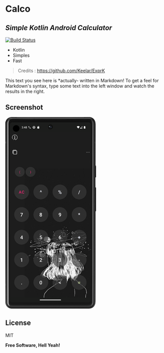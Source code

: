 # Calco
## _Simple Kotlin Android Calculator_

[![Build Status](https://travis-ci.org/joemccann/dillinger.svg?branch=master)](https://travis-ci.org/joemccann/dillinger)

- Kotlin
- Simples
- Fast

> Credits : https://github.com/Keelar/ExprK

This text you see here is *actually- written in Markdown! To get a feel
for Markdown's syntax, type some text into the left window and
watch the results in the right.

## Screenshot

<img src="https://github.com/87nehal/Calco/blob/main/ss.png?raw=true" height="600px">

## License

MIT

**Free Software, Hell Yeah!**
